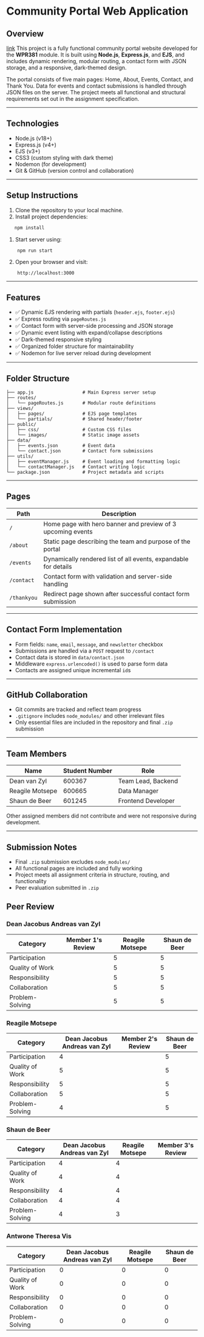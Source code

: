 # Community Portal Web Application

## Overview
[link](https://github.com/Zeldean/WPR381-Assignment.git)
This project is a fully functional community portal website developed for the **WPR381** module. It is built using **Node.js**, **Express.js**, and **EJS**, and includes dynamic rendering, modular routing, a contact form with JSON storage, and a responsive, dark-themed design.

The portal consists of five main pages: Home, About, Events, Contact, and Thank You. Data for events and contact submissions is handled through JSON files on the server. The project meets all functional and structural requirements set out in the assignment specification.

---

## Technologies

- Node.js (v18+)
- Express.js (v4+)
- EJS (v3+)
- CSS3 (custom styling with dark theme)
- Nodemon (for development)
- Git & GitHub (version control and collaboration)

---

## Setup Instructions
1. Clone the repository to your local machine.
2. Install project dependencies:
```bash
   npm install
```
1. Start server using:
```bash
    npm run start
```
2. Open your browser and visit:
```
    http://localhost:3000
```


---

## Features
- ✅ Dynamic EJS rendering with partials (`header.ejs`, `footer.ejs`)
- ✅ Express routing via `pageRoutes.js`
- ✅ Contact form with server-side processing and JSON storage
- ✅ Dynamic event listing with expand/collapse descriptions
- ✅ Dark-themed responsive styling
- ✅ Organized folder structure for maintainability
- ✅ Nodemon for live server reload during development

---

## Folder Structure

```
├── app.js                  # Main Express server setup
├── routes/
│   └── pageRoutes.js       # Modular route definitions
├── views/
│   ├── pages/              # EJS page templates
│   └── partials/           # Shared header/footer
├── public/
│   ├── css/                # Custom CSS files
│   └── images/             # Static image assets
├── data/
│   ├── events.json         # Event data
│   └── contact.json        # Contact form submissions
├── utils/
│   ├── eventManager.js     # Event loading and formatting logic
│   └── contactManager.js   # Contact writing logic
└── package.json            # Project metadata and scripts
```

---

## Pages

|Path|Description|
|---|---|
|`/`|Home page with hero banner and preview of 3 upcoming events|
|`/about`|Static page describing the team and purpose of the portal|
|`/events`|Dynamically rendered list of all events, expandable for details|
|`/contact`|Contact form with validation and server-side handling|
|`/thankyou`|Redirect page shown after successful contact form submission|

---

## Contact Form Implementation

- Form fields: `name`, `email`, `message`, and `newsletter` checkbox
- Submissions are handled via a `POST` request to `/contact`
- Contact data is stored in `data/contact.json`
- Middleware `express.urlencoded()` is used to parse form data
- Contacts are assigned unique incremental `id`s

---

## GitHub Collaboration

- Git commits are tracked and reflect team progress
- `.gitignore` includes `node_modules/` and other irrelevant files
- Only essential files are included in the repository and final `.zip` submission

---

## Team Members

|Name|Student Number|Role|
|---|---|---|
|Dean van Zyl|600367|Team Lead, Backend|
|Reagile Motsepe|600665|Data Manager|
|Shaun de Beer|601245|Frontend Developer|
Other assigned members did not contribute and were not responsive during development.

---

## Submission Notes
- Final `.zip` submission excludes `node_modules/`
- All functional pages are included and fully working
- Project meets all assignment criteria in structure, routing, and functionality
- Peer evaluation submitted in `.zip`

## Peer Review
### Dean Jacobus Andreas van Zyl
| Category        | Member 1's Review | Reagile Motsepe | Shaun de Beer |
| --------------- | ----------------- | ----------------- | ----------------- |
| Participation   |                   |         5          |        5           |
| Quality of Work |                   |         5         |         5          |
| Responsibility  |                   |         5          |        5           |
| Collaboration   |                   |         5          |        5           |
| Problem-Solving |                   |         5          |        5           |

### Reagile Motsepe
| Category        | Dean Jacobus Andreas van Zyl | Member 2's Review | Shaun de Beer |
| --------------- | ----------------- | ----------------- | ----------------- |
| Participation   |        4           |                   |        5           |
| Quality of Work |        5           |                   |        5           |
| Responsibility  |        5           |                   |        5           |
| Collaboration   |        5           |                   |        5           |
| Problem-Solving |        4           |                   |        5           |

### Shaun de Beer
| Category        | Dean Jacobus Andreas van Zyl | Reagile Motsepe | Member 3's Review |
| --------------- | ----------------- | ----------------- | ----------------- |
| Participation   |         4          |         4          |                   |
| Quality of Work |         4          |         4          |                   |
| Responsibility  |         4          |         4          |                   |
| Collaboration   |         4          |         4          |                   |
| Problem-Solving |         4          |         3          |                   |

### Antwone Theresa Vis
| Category        | Dean Jacobus Andreas van Zyl | Reagile Motsepe | Shaun de Beer |
| --------------- | ----------------- | ----------------- | ----------------- |
| Participation   |          0         |         0          |       0            |
| Quality of Work |           0        |         0          |       0            |
| Responsibility  |          0         |         0          |       0            |
| Collaboration   |          0         |         0          |       0            |
| Problem-Solving |          0         |         0          |       0            |
